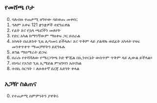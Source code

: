 ## የመሸጫ ቦታ

0. ባለብዙ ተጠቃሚ ዘግተው ሳይወጡ መቀየር
1. ዓለም አቀፍ 121 ቋንቋዎች ተደግፈዋል
2. የፊት እና የኋላ ጫፎችን መለየት
3. የድር አካል ከማንኛውም ማዕቀፍ ጋር ይሰራል
4. አካላት በፈለጉት ጊዜ ሊጣመሩ ይችላሉ፣ እና ጥቅም ላይ ያልዋሉ ወደፊት አካላት የዛፍ መንቀጥቀጥ ማመቻቸትን ይደግፋሉ
5. ለግል ማሰማራት ድጋፍ
6. በራሱ የተሻሻለው የማረጋገጫ ኮድ ሞጁል በኢንተርኔት ውስጥም ጥቅም ላይ ሊውል ይችላል።
7. በነባሪ የአንድ ጊዜ ኢሜይል ምዝገባን አሰናክል
8. ተሰኪ ስርዓት ፣ ለሁለተኛ ደረጃ እድገት ቀላል

## አጋዥ ስልጠና

0. የተጠቃሚ ስምምነትን ያዋቅሩ